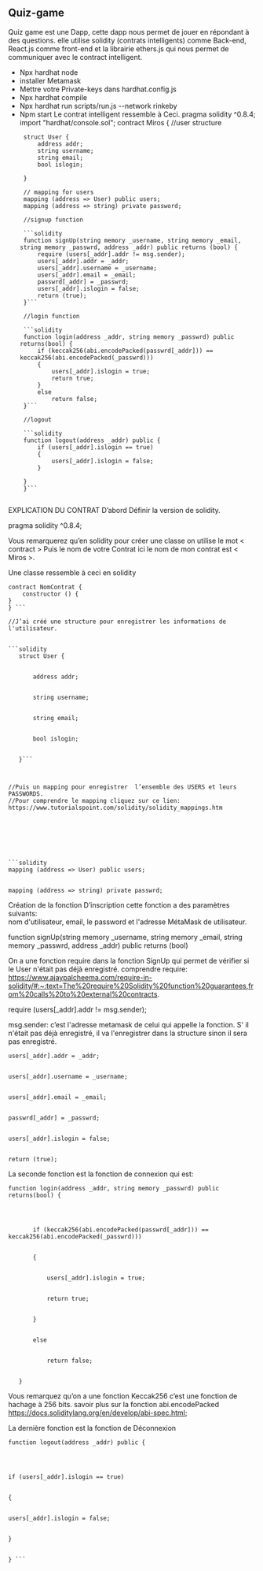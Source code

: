 ## Quiz-game

Quiz game est une Dapp, cette dapp nous permet de jouer en répondant à des questions. elle utilise solidity (contrats intelligents) comme Back-end, React.js comme front-end et la librairie ethers.js qui nous permet de communiquer avec le contract intelligent.

* Npx hardhat node
* installer Metamask
* Mettre votre Private-keys dans hardhat.config.js
* Npx hardhat compile
* Npx  hardhat run scripts/run.js --network rinkeby 
* Npm start
Le contrat intelligent ressemble à Ceci.
pragma solidity ^0.8.4;
import "hardhat/console.sol";
contract Miros {
   //user structure
  ```solidity
   struct User {
       address addr;
       string username;
       string email;
       bool islogin;

   }
   
   // mapping for users
   mapping (address => User) public users;
   mapping (address => string) private password;
   
   //signup function
   
   ```solidity
   function signUp(string memory _username, string memory _email, string memory _passwrd, address _addr) public returns (bool) {
       require (users[_addr].addr != msg.sender);
       users[_addr].addr = _addr;
       users[_addr].username = _username;
       users[_addr].email = _email;
       passwrd[_addr] = _passwrd;
       users[_addr].islogin = false;
       return (true);
   }```

   //login function
   
   ```solidity
   function login(address _addr, string memory _passwrd) public returns(bool) {
       if (keccak256(abi.encodePacked(passwrd[_addr])) == keccak256(abi.encodePacked(_passwrd)))
       {
           users[_addr].islogin = true;
           return true;
       }
       else
           return false;
   }```

   //logout
   
   ```solidity
   function logout(address _addr) public {
       if (users[_addr].islogin == true)
       {
           users[_addr].islogin = false;
       }

   }
   }```


EXPLICATION DU CONTRAT
D’abord Définir la version de solidity.

pragma solidity ^0.8.4;

Vous remarquerez qu’en solidity pour créer une classe on utilise le mot < contract > Puis le nom de votre Contrat ici le nom de mon contrat est < Miros >.

Une classe ressemble à ceci en solidity
```solidity
contract NomContrat {
	constructor () {
}
} ```

//J’ai créé une structure pour enregistrer les informations de l'utilisateur.


```solidity
   struct User {


       address addr;


       string username;


       string email;


       bool islogin;


   }```



//Puis un mapping pour enregistrer  l’ensemble des USERS et leurs PASSWORDS.
//Pour comprendre le mapping cliquez sur ce lien: https://www.tutorialspoint.com/solidity/solidity_mappings.htm







```solidity
mapping (address => User) public users;


mapping (address => string) private passwrd;

```


Création de la fonction D’inscription cette fonction a des paramètres suivants:  
nom d'utilisateur, email, le password et l'adresse MétaMask de utilisateur.

function signUp(string memory _username, string memory _email, string memory _passwrd, address _addr) public returns (bool)

On a une fonction require dans la fonction SignUp qui permet de vérifier si le User n'était pas déjà enregistré.
comprendre require: https://www.ajaypalcheema.com/require-in-solidity/#:~:text=The%20require%20Solidity%20function%20guarantees,from%20calls%20to%20external%20contracts.

require (users[_addr].addr != msg.sender);

msg.sender: c’est l'adresse metamask de celui qui appelle la fonction.
S' il n'était pas déjà enregistré, il va l'enregistrer dans la structure sinon il sera pas enregistré.






```solidity
users[_addr].addr = _addr;


users[_addr].username = _username;


users[_addr].email = _email;


passwrd[_addr] = _passwrd;


users[_addr].islogin = false;


return (true);
```




La seconde fonction est la fonction de connexion qui est: 

```solidity
function login(address _addr, string memory _passwrd) public returns(bool) {




       if (keccak256(abi.encodePacked(passwrd[_addr])) == keccak256(abi.encodePacked(_passwrd)))


       {


           users[_addr].islogin = true;


           return true;


       }


       else


           return false;


   }
```
Vous remarquez qu’on a une fonction Keccak256 c’est une fonction de hachage à 256 bits.
savoir plus sur la fonction abi.encodePacked https://docs.soliditylang.org/en/develop/abi-spec.html;

La dernière fonction est la fonction de Déconnexion

```solidity
function logout(address _addr) public {




if (users[_addr].islogin == true)


{


users[_addr].islogin = false;


}


} ```
